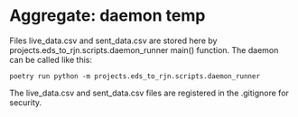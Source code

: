 # Aggregate: daemon temp
Files live_data.csv and sent_data.csv are stored here by projects.eds_to_rjn.scripts.daemon_runner main() function.
The daemon can be called like this:
```
poetry run python -m projects.eds_to_rjn.scripts.daemon_runner
```
The live_data.csv and sent_data.csv files are registered in the .gitignore for security.
